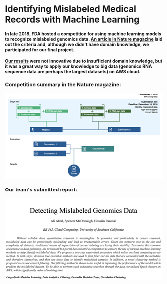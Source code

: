 # Identifying Mislabeled Medical Records with Machine Learning

#### In late 2018, FDA hosted a competition for using machine learning models to recognize mislabeled genomics data. [An article in Nature magazine](https://github.com/hpzk/Identifying-Mislabeled-Medical-Records-with-ML/blob/main/docs/mislabeling_correction_challenge.pdf) laid out the criteria and, although we didn't have domain knowledge, we participated for our final project.   

#### [Our results](https://github.com/hpzk/Identifying-Mislabeled-Medical-Records-with-ML/blob/main/Report.pdf) were not innovative due to insufficient domain knowledge, but it was a great way to apply our knowledge to big data (genomics RNA sequence data are perhaps the largest datasets) on AWS cloud.

### Competition summary in the Nature magazine: 
[![alt text](https://github.com/hpzk/Identifying-Mislabeled-Medical-Records-with-ML/blob/main/img/1.png)](https://github.com/hpzk/Identifying-Mislabeled-Medical-Records-with-ML/blob/main/docs/mislabeling_correction_challenge.pdf)

### Our team's submitted report: 
[![alt text](https://github.com/hpzk/Identifying-Mislabeled-Medical-Records-with-ML/blob/main/img/2.png)](https://github.com/hpzk/Identifying-Mislabeled-Medical-Records-with-ML/blob/main/Report.pdf)
